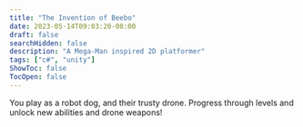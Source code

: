 ```yaml
---
title: "The Invention of Beebo"
date: 2023-05-14T09:03:20-08:00
draft: false
searchHidden: false
description: "A Mega-Man inspired 2D platformer"
tags: ["c#", "unity"]
ShowToc: false
TocOpen: false
---
```

You play as a robot dog, and their trusty drone. Progress through levels and unlock new abilities and drone weapons! 